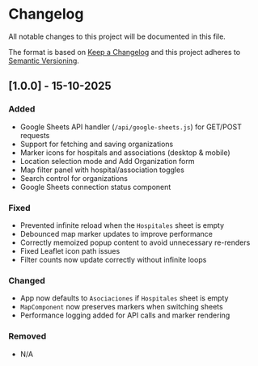 # Changelog

All notable changes to this project will be documented in this file.

The format is based on [Keep a Changelog](https://keepachangelog.com/en/1.0.0/)
and this project adheres to [Semantic Versioning](https://semver.org/spec/v2.0.0.html).

## [1.0.0] - 15-10-2025

### Added
- Google Sheets API handler (`/api/google-sheets.js`) for GET/POST requests
- Support for fetching and saving organizations
- Marker icons for hospitals and associations (desktop & mobile)
- Location selection mode and Add Organization form
- Map filter panel with hospital/association toggles
- Search control for organizations
- Google Sheets connection status component

### Fixed
- Prevented infinite reload when the `Hospitales` sheet is empty
- Debounced map marker updates to improve performance
- Correctly memoized popup content to avoid unnecessary re-renders
- Fixed Leaflet icon path issues
- Filter counts now update correctly without infinite loops

### Changed
- App now defaults to `Asociaciones` if `Hospitales` sheet is empty
- `MapComponent` now preserves markers when switching sheets
- Performance logging added for API calls and marker rendering

### Removed
- N/A
